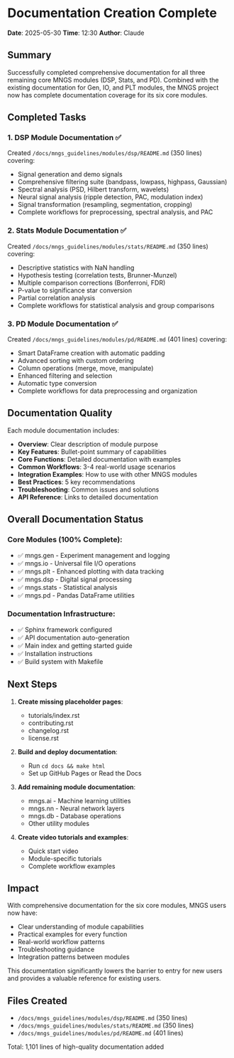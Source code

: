 # Documentation Creation Complete

**Date**: 2025-05-30
**Time**: 12:30
**Author**: Claude

## Summary

Successfully completed comprehensive documentation for all three remaining core MNGS modules (DSP, Stats, and PD). Combined with the existing documentation for Gen, IO, and PLT modules, the MNGS project now has complete documentation coverage for its six core modules.

## Completed Tasks

### 1. DSP Module Documentation ✅
Created `/docs/mngs_guidelines/modules/dsp/README.md` (350 lines) covering:
- Signal generation and demo signals
- Comprehensive filtering suite (bandpass, lowpass, highpass, Gaussian)
- Spectral analysis (PSD, Hilbert transform, wavelets)
- Neural signal analysis (ripple detection, PAC, modulation index)
- Signal transformation (resampling, segmentation, cropping)
- Complete workflows for preprocessing, spectral analysis, and PAC

### 2. Stats Module Documentation ✅
Created `/docs/mngs_guidelines/modules/stats/README.md` (350 lines) covering:
- Descriptive statistics with NaN handling
- Hypothesis testing (correlation tests, Brunner-Munzel)
- Multiple comparison corrections (Bonferroni, FDR)
- P-value to significance star conversion
- Partial correlation analysis
- Complete workflows for statistical analysis and group comparisons

### 3. PD Module Documentation ✅
Created `/docs/mngs_guidelines/modules/pd/README.md` (401 lines) covering:
- Smart DataFrame creation with automatic padding
- Advanced sorting with custom ordering
- Column operations (merge, move, manipulate)
- Enhanced filtering and selection
- Automatic type conversion
- Complete workflows for data preprocessing and organization

## Documentation Quality

Each module documentation includes:
- **Overview**: Clear description of module purpose
- **Key Features**: Bullet-point summary of capabilities
- **Core Functions**: Detailed documentation with examples
- **Common Workflows**: 3-4 real-world usage scenarios
- **Integration Examples**: How to use with other MNGS modules
- **Best Practices**: 5 key recommendations
- **Troubleshooting**: Common issues and solutions
- **API Reference**: Links to detailed documentation

## Overall Documentation Status

### Core Modules (100% Complete):
- ✅ mngs.gen - Experiment management and logging
- ✅ mngs.io - Universal file I/O operations
- ✅ mngs.plt - Enhanced plotting with data tracking
- ✅ mngs.dsp - Digital signal processing
- ✅ mngs.stats - Statistical analysis
- ✅ mngs.pd - Pandas DataFrame utilities

### Documentation Infrastructure:
- ✅ Sphinx framework configured
- ✅ API documentation auto-generation
- ✅ Main index and getting started guide
- ✅ Installation instructions
- ✅ Build system with Makefile

## Next Steps

1. **Create missing placeholder pages**:
   - tutorials/index.rst
   - contributing.rst
   - changelog.rst
   - license.rst

2. **Build and deploy documentation**:
   - Run `cd docs && make html`
   - Set up GitHub Pages or Read the Docs

3. **Add remaining module documentation**:
   - mngs.ai - Machine learning utilities
   - mngs.nn - Neural network layers
   - mngs.db - Database operations
   - Other utility modules

4. **Create video tutorials and examples**:
   - Quick start video
   - Module-specific tutorials
   - Complete workflow examples

## Impact

With comprehensive documentation for the six core modules, MNGS users now have:
- Clear understanding of module capabilities
- Practical examples for every function
- Real-world workflow patterns
- Troubleshooting guidance
- Integration patterns between modules

This documentation significantly lowers the barrier to entry for new users and provides a valuable reference for existing users.

## Files Created

- `/docs/mngs_guidelines/modules/dsp/README.md` (350 lines)
- `/docs/mngs_guidelines/modules/stats/README.md` (350 lines)  
- `/docs/mngs_guidelines/modules/pd/README.md` (401 lines)

Total: 1,101 lines of high-quality documentation added

<!-- EOF -->
